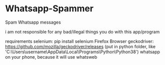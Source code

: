 # Whatsapp-Spammer
Spam Whatsapp messages

i am not responsible for any bad/illegal things you do with this app/program

requirements
selenium: pip install selenium 
Firefox Browser
geckodriver: https://github.com/mozilla/geckodriver/releases (put in python folder, like 'C:\Users\username\AppData\Local\Programs\Python\Python38')
whatsapp on your phone, because it will use whatsweb
